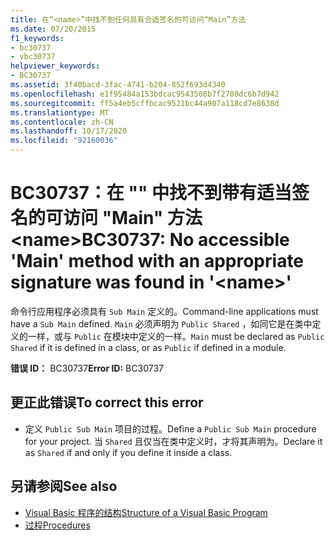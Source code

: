 ```yaml
---
title: 在“<name>”中找不到任何具有合适签名的可访问“Main”方法
ms.date: 07/20/2015
f1_keywords:
- bc30737
- vbc30737
helpviewer_keywords:
- BC30737
ms.assetid: 3f40bacd-3fac-4741-b204-852f693d4340
ms.openlocfilehash: e1f95484a153bdcac9543508b7f2708dc6b7d942
ms.sourcegitcommit: ff5a4eb5cffbcac9521bc44a907a118cd7e8638d
ms.translationtype: MT
ms.contentlocale: zh-CN
ms.lasthandoff: 10/17/2020
ms.locfileid: "92160036"
---
```

# <a name="bc30737-no-accessible-main-method-with-an-appropriate-signature-was-found-in-name"></a><span data-ttu-id="99414-102">BC30737：在 "" 中找不到带有适当签名的可访问 "Main" 方法 \<name></span><span class="sxs-lookup"><span data-stu-id="99414-102">BC30737: No accessible 'Main' method with an appropriate signature was found in '\<name>'</span></span>

<span data-ttu-id="99414-103">命令行应用程序必须具有 `Sub Main` 定义的。</span><span class="sxs-lookup"><span data-stu-id="99414-103">Command-line applications must have a `Sub Main` defined.</span></span> <span data-ttu-id="99414-104">`Main` 必须声明为 `Public Shared` ，如同它是在类中定义的一样，或与 `Public` 在模块中定义的一样。</span><span class="sxs-lookup"><span data-stu-id="99414-104">`Main` must be declared as `Public Shared` if it is defined in a class, or as `Public` if defined in a module.</span></span>

 <span data-ttu-id="99414-105">**错误 ID：** BC30737</span><span class="sxs-lookup"><span data-stu-id="99414-105">**Error ID:** BC30737</span></span>

## <a name="to-correct-this-error"></a><span data-ttu-id="99414-106">更正此错误</span><span class="sxs-lookup"><span data-stu-id="99414-106">To correct this error</span></span>

- <span data-ttu-id="99414-107">定义 `Public Sub Main` 项目的过程。</span><span class="sxs-lookup"><span data-stu-id="99414-107">Define a `Public Sub Main` procedure for your project.</span></span> <span data-ttu-id="99414-108">当 `Shared` 且仅当在类中定义时，才将其声明为。</span><span class="sxs-lookup"><span data-stu-id="99414-108">Declare it as `Shared` if and only if you define it inside a class.</span></span>

## <a name="see-also"></a><span data-ttu-id="99414-109">另请参阅</span><span class="sxs-lookup"><span data-stu-id="99414-109">See also</span></span>

- [<span data-ttu-id="99414-110">Visual Basic 程序的结构</span><span class="sxs-lookup"><span data-stu-id="99414-110">Structure of a Visual Basic Program</span></span>](../../programming-guide/program-structure/structure-of-a-visual-basic-program.md)
- [<span data-ttu-id="99414-111">过程</span><span class="sxs-lookup"><span data-stu-id="99414-111">Procedures</span></span>](../../programming-guide/language-features/procedures/index.md)
